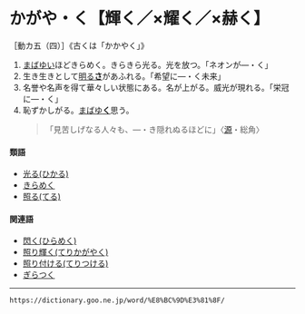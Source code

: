 # かがや・く【輝く／×耀く／×赫く】

［動カ五（四）］《古くは「かかやく」》

1. [まばゆい](%E3%81%BE%E3%81%B0%E3%82%86%E3%81%86%EF%BC%88%E7%9B%AE%E6%98%A0%E3%82%86%E3%81%84%EF%BC%8F%E7%9C%A9%E3%81%84%EF%BC%89.md)ほどきらめく。きらきら光る。光を放つ。「ネオンが―・く」
2. 生き生きとして[明る**さ**](あかるい（明るい）)があふれる。「希望に―・く未来」
3. 名誉や名声を得て華々しい状態にある。名が上がる。威光が現れる。「栄冠に―・く」
4. 恥ずかしがる。[まばゆ**く**](まばゆう（目映ゆい／眩い）)思う。
    >「見苦しげなる人々も、―・き隠れぬるほどに」〈[源](https://dictionary.goo.ne.jp/word/%E6%BA%90%E6%B0%8F%E7%89%A9%E8%AA%9E/#jn-69890)・総角〉
        

#### 類語

-   [光る(ひかる)](https://dictionary.goo.ne.jp/word/%E5%85%89%E3%82%8B/#jn-183556)
-   [きらめく](https://dictionary.goo.ne.jp/word/%E7%85%8C%E3%82%81%E3%81%8F/#jn-58134)
-   [照る(てる)](https://dictionary.goo.ne.jp/word/%E7%85%A7%E3%82%8B/#jn-152766)

#### 関連語

-   [閃く(ひらめく)](https://dictionary.goo.ne.jp/word/%E9%96%83%E3%81%8F_%28%E3%81%B2%E3%82%89%E3%82%81%E3%81%8F%29/#jn-188507)
-   [照り輝く(てりかがやく)](https://dictionary.goo.ne.jp/word/%E7%85%A7%E8%BC%9D%E3%81%8F/#jn-152720)
-   [照り付ける(てりつける)](https://dictionary.goo.ne.jp/word/%E7%85%A7%E4%BB%98%E3%81%91%E3%82%8B/#jn-152732)
-   [ぎらつく](https://dictionary.goo.ne.jp/word/%E3%81%8E%E3%82%89%E3%81%A4%E3%81%8F/#jn-58128)

---
`https://dictionary.goo.ne.jp/word/%E8%BC%9D%E3%81%8F/`